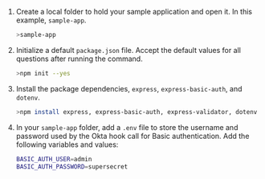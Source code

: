 
1. Create a local folder to hold your sample application and open it. In this example, `sample-app`.

    ```bash
    >sample-app
    ```

1. Initialize a default `package.json` file. Accept the default values for all questions after running the command.

    ```bash
    >npm init --yes
    ```

1. Install the package dependencies, `express`, `express-basic-auth`, and `dotenv`.

    ```bash
    >npm install express, express-basic-auth, express-validator, dotenv
    ```

1. In your `sample-app` folder, add a `.env` file to store the username and password used by the Okta hook call for Basic authentication. Add the following variables and values:

    ```bash
    BASIC_AUTH_USER=admin
    BASIC_AUTH_PASSWORD=supersecret
    ```

